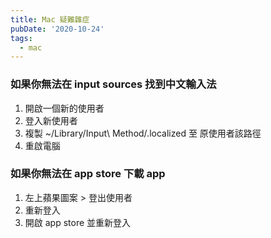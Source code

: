 ```yaml
---
title: Mac 疑難雜症
pubDate: '2020-10-24'
tags: 
  - mac
---
```


### 如果你無法在 input sources 找到中文輸入法
1. 開啟一個新的使用者
2. 登入新使用者
3. 複製 ~/Library/Input\ Method/.localized 至 原使用者該路徑
4. 重啟電腦

### 如果你無法在 app store 下載 app
1. 左上蘋果圖案 > 登出使用者
2. 重新登入
3. 開啟 app store 並重新登入